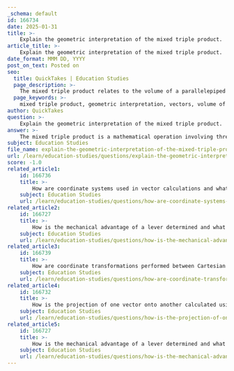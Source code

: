 ```yaml
---
_schema: default
id: 166734
date: 2025-01-31
title: >-
    Explain the geometric interpretation of the mixed triple product.
article_title: >-
    Explain the geometric interpretation of the mixed triple product.
date_format: MMM DD, YYYY
post_on_text: Posted on
seo:
  title: QuickTakes | Education Studies
  page_description: >-
    The mixed triple product relates to the volume of a parallelepiped formed by three vectors, depicting crucial geometric interpretations such as volume calculation, orientation, and special cases of vector alignment.
  page_keywords: >-
    mixed triple product, geometric interpretation, vectors, volume of parallelepiped, scalar product, cross product, right-handed system, left-handed system, volume calculation, spatial relationships
author: QuickTakes
question: >-
    Explain the geometric interpretation of the mixed triple product.
answer: >-
    The mixed triple product is a mathematical operation involving three vectors, typically denoted as $ \mathbf{A} $, $ \mathbf{B} $, and $ \mathbf{C} $. It is defined as the scalar product of one vector with the cross product of the other two, expressed mathematically as:\n\n$$\n\mathbf{A} \cdot (\mathbf{B} \times \mathbf{C})\n$$\n\n### Geometric Interpretation\n\nThe geometric interpretation of the mixed triple product is closely related to the volume of a parallelepiped formed by the three vectors. A parallelepiped is a three-dimensional figure formed by six parallelograms, and it can be visualized as a skewed box.\n\n1. **Volume Calculation**: The result of the mixed triple product is a scalar that represents the volume of the parallelepiped defined by the vectors $ \mathbf{A} $, $ \mathbf{B} $, and $ \mathbf{C} $. If the vectors are positioned such that they originate from the same point, the volume $ V $ can be calculated using the formula:\n\n   $$\n   V = |\mathbf{A} \cdot (\mathbf{B} \times \mathbf{C})|\n   $$\n\n   The absolute value is taken because volume is a non-negative quantity.\n\n2. **Orientation and Sign**: The sign of the mixed triple product indicates the orientation of the vectors. If the result is positive, the vectors $ \mathbf{A} $, $ \mathbf{B} $, and $ \mathbf{C} $ follow a right-handed system; if negative, they follow a left-handed system.\n\n3. **Special Cases**: If any two of the vectors are parallel (or if all three vectors are coplanar), the volume of the parallelepiped will be zero, which is consistent with the geometric interpretation that a parallelepiped cannot exist in three-dimensional space if the vectors do not span a volume.\n\n### Visualization\n\nTo visualize the mixed triple product, imagine placing the vectors $ \mathbf{B} $ and $ \mathbf{C} $ in a plane, forming a parallelogram. The cross product $ \mathbf{B} \times \mathbf{C} $ gives a vector that is perpendicular to this plane, with a magnitude equal to the area of the parallelogram. The dot product of this resulting vector with $ \mathbf{A} $ then projects $ \mathbf{A} $ onto the direction of the perpendicular vector, effectively measuring how much of $ \mathbf{A} $ extends in the direction of the volume defined by $ \mathbf{B} $ and $ \mathbf{C} $.\n\nIn summary, the mixed triple product not only provides a method for calculating the volume of a parallelepiped but also conveys important information about the spatial relationships and orientations of the vectors involved.
subject: Education Studies
file_name: explain-the-geometric-interpretation-of-the-mixed-triple-product.md
url: /learn/education-studies/questions/explain-the-geometric-interpretation-of-the-mixed-triple-product
score: -1.0
related_article1:
    id: 166736
    title: >-
        How are coordinate systems used in vector calculations and what are the differences between Cartesian and polar coordinates?
    subject: Education Studies
    url: /learn/education-studies/questions/how-are-coordinate-systems-used-in-vector-calculations-and-what-are-the-differences-between-cartesian-and-polar-coordinates
related_article2:
    id: 166727
    title: >-
        How is the mechanical advantage of a lever determined and what are the types of levers?
    subject: Education Studies
    url: /learn/education-studies/questions/how-is-the-mechanical-advantage-of-a-lever-determined-and-what-are-the-types-of-levers
related_article3:
    id: 166739
    title: >-
        How are coordinate transformations performed between Cartesian and cylindrical coordinate systems?
    subject: Education Studies
    url: /learn/education-studies/questions/how-are-coordinate-transformations-performed-between-cartesian-and-cylindrical-coordinate-systems
related_article4:
    id: 166732
    title: >-
        How is the projection of one vector onto another calculated using scalar products?
    subject: Education Studies
    url: /learn/education-studies/questions/how-is-the-projection-of-one-vector-onto-another-calculated-using-scalar-products
related_article5:
    id: 166727
    title: >-
        How is the mechanical advantage of a lever determined and what are the types of levers?
    subject: Education Studies
    url: /learn/education-studies/questions/how-is-the-mechanical-advantage-of-a-lever-determined-and-what-are-the-types-of-levers
---
```


&nbsp;